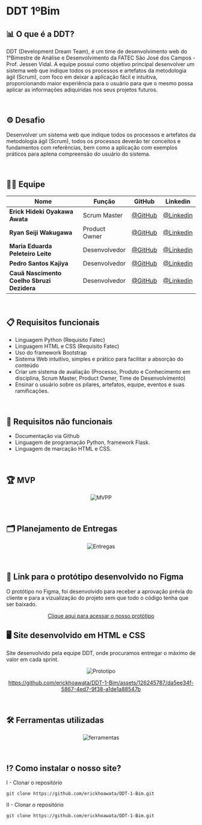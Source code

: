 # DDT 1ºBim
## 📊 O que é a DDT?

DDT (Development Dream Team), é um time de desenvolvimento web do 1°Bimestre de Análise e Desenvolvimento da FATEC São José dos Campos - Prof. Jessen Vidal. A equipe possui como objetivo principal desenvolver  um  sistema  web que  indique  todos  os  processos  e  artefatos  da  metodologia  ágil (Scrum), com foco em deixar a aplicação fácil e intuitiva, proporcionando maior experiência para o usuário para que o mesmo possa aplicar as informações adiquiridas nos seus projetos futuros.

<br>

## ⚙ Desafio
Desenvolver  um  sistema  web que  indique  todos  os  processos  e  artefatos  da  metodologia  ágil (Scrum),  todos os processos deverão  ter conceitos  e  fundamentos  com  referências,  bem  como  a aplicação com exemplos práticos para aplena compreensão do usuário do sistema.

<br>

**<h2>👨‍💻 Equipe </h2>**
<div align="center">
  
|Nome|Função|GitHub|Linkedin|
| -------- |-------- |-------- |-------- |
|**Erick Hideki Oyakawa Awata**|Scrum Master|[@GitHub](https://github.com/erickhoawata)|[@Linkedin](http://linkedin.com/in/érick-awata)
|**Ryan Seiji Wakugawa**|Product Owner|[@GitHub](https://github.com/ryan-wakugawaa)|[@Linkedin]()
|**Maria Eduarda Peleteiro Leite**|Desenvolvedor|[@GitHub](https://github.com/Dudaleite08">)|[@Linkedin]()
|**Pedro Santos Kajiya**|Desenvolvedor|[@GitHub](https://github.com/kajiyap)|[@Linkedin](https://www.linkedin.com/in/pedro-santos-kajiya-65763b260/)
|**Cauã Nascimento Coelho Sbruzi Dezidera**|Desenvolvedor|[@GitHub](https://github.com/CauaDezidera)|[@Linkedin]() 
<br>  
  
</div>

## 📋 Requisitos funcionais
  - Linguagem Python (Requisito Fatec)
  - Linguagem HTML e CSS (Requisito Fatec)
  - Uso do framework Bootstrap
  - Sistema Web intuitivo, simples e prático para facilitar a absorção do conteúdo
  - Criar um sistema de avaliação (Processo, Produto e Conhecimento em disciplina, Scrum Master, Product Owner, Time de Desenvolvimento)
  - Ensinar o usuário sobre os pilares, artefatos, equipe, eventos e suas ramificações.

<br>

## 🔗 Requisitos não funcionais
 - Documentação via Github
 - Linguagem de programação Python, framework Flask.
 - Linguagem de marcação HTML e CSS.

<br>

**<h2>🏆 MVP</h2>**
<div align="center">

![MVPP](https://github.com/erickhoawata/DDT-1-Bim/assets/126245787/f1a66a2a-5d61-4aa4-ac8d-f67ed6e7d5bb)

</div>
<br>

**<h2>🗂 Planejamento de Entregas</h2>**
<div align="center">

![Entregas](https://github.com/erickhoawata/DDT-1-Bim/assets/126245787/03a5b896-b549-44bc-a818-718181f9e67b)

</div>
<br>

**<h2>🔗 Link para o protótipo desenvolvido no Figma </h2>**
O protótipo no Figma, foi desenvolvido para receber a aprovação prévia do cliente e para a vizualização do projeto sem que todo o código tenha que ser baixado.<br>

<div align="center">
<a href="https://www.figma.com/file/tDrqLQKNsiGbglnTp2CcwX/Prot%C3%B3tipo-API?node-id=0%3A1&t=iDi9wkiwjeJAybF1-1">Clique aqui para acessar o nosso protótipo</a><br>
</div>

**<h2>🖥 Site desenvolvido em HTML e CSS </h2>**
Site desenvolvido pela equipe DDT, onde procuramos entregar o máximo de valor em cada sprint.

<div align="center">

![Prototipo](src/api.gif)

</div>

<div align="center">

https://github.com/erickhoawata/DDT-1-Bim/assets/126245787/da5ee34f-5867-4ed7-9f38-a1de1a88547b

</div >

<br>


**<h2>🛠 Ferramentas utilizadas</h2>**
<div align="center">
  
![ferramentas](https://github.com/erickhoawata/DDT-1-Bim/assets/126245787/d4307582-f758-45c9-bca6-f8c181cd80d9)
  
</div>

<br>

## ⁉ Como instalar o nosso site?
I - Clonar o repositório
```
git clone https://github.com/erickhoawata/DDT-1-Bim.git
```
II - Clonar o repositório
```
git clone https://github.com/erickhoawata/DDT-1-Bim.git
```

